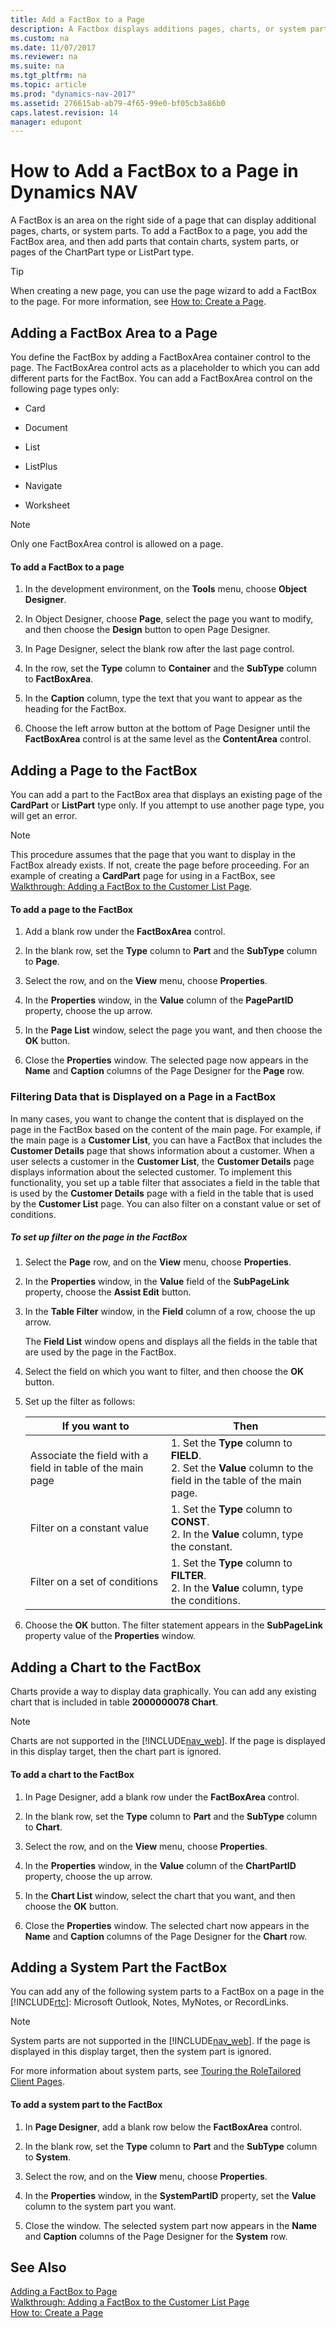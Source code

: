```yaml
---
title: Add a FactBox to a Page
description: A Factbox displays additions pages, charts, or system parts, which can be added in the Factbox area for a page in Microsoft Dynamics NAV.
ms.custom: na
ms.date: 11/07/2017
ms.reviewer: na
ms.suite: na
ms.tgt_pltfrm: na
ms.topic: article
ms.prod: "dynamics-nav-2017"
ms.assetid: 276615ab-ab79-4f65-99e0-bf05cb3a86b0
caps.latest.revision: 14
manager: edupont
---
```

# How to Add a FactBox to a Page in Dynamics NAV
A FactBox is an area on the right side of a page that can display additional pages, charts, or system parts. To add a FactBox to a page, you add the FactBox area, and then add parts that contain charts, system parts, or pages of the ChartPart type or ListPart type.  
  
> [!TIP]  
>  When creating a new page, you can use the page wizard to add a FactBox to the page. For more information, see [How to: Create a Page](How-to--Create-a-Page.md).  
  
## Adding a FactBox Area to a Page  
 You define the FactBox by adding a FactBoxArea container control to the page. The FactBoxArea control acts as a placeholder to which you can add different parts for the FactBox. You can add a FactBoxArea control on the following page types only:  
  
-   Card  
  
-   Document  
  
-   List  
  
-   ListPlus  
  
-   Navigate  
  
-   Worksheet  
  
> [!NOTE]  
>  Only one FactBoxArea control is allowed on a page.  
  
#### To add a FactBox to a page  
  
1.  In the development environment, on the **Tools** menu, choose **Object Designer**.  
  
2.  In Object Designer, choose **Page**, select the page you want to modify, and then choose the **Design** button to open Page Designer.  
  
3.  In Page Designer, select the blank row after the last page control.  
  
4.  In the row, set the **Type** column to **Container** and the **SubType** column to **FactBoxArea**.  
  
5.  In the **Caption** column, type the text that you want to appear as the heading for the FactBox.  
  
6.  Choose the left arrow button at the bottom of Page Designer until the **FactBoxArea** control is at the same level as the **ContentArea** control.  
  
## Adding a Page to the FactBox  
 You can add a part to the FactBox area that displays an existing page of the **CardPart** or **ListPart** type only. If you attempt to use another page type, you will get an error.  
  
> [!NOTE]  
>  This procedure assumes that the page that you want to display in the FactBox already exists. If not, create the page before proceeding. For an example of creating a **CardPart** page for using in a FactBox, see [Walkthrough: Adding a FactBox to the Customer List Page](Walkthrough--Adding-a-FactBox-to-the-Customer-List-Page.md).  
  
#### To add a page to the FactBox  
  
1.  Add a blank row under the **FactBoxArea** control.  
  
2.  In the blank row, set the **Type** column to **Part** and the **SubType** column to **Page**.  
  
3.  Select the row, and on the **View** menu, choose **Properties**.  
  
4.  In the **Properties** window, in the **Value** column of the **PagePartID** property, choose the up arrow.  
  
5.  In the **Page List** window, select the page you want, and then choose the **OK** button.  
  
6.  Close the **Properties** window. The selected page now appears in the **Name** and **Caption** columns of the Page Designer for the **Page** row.  
  
### Filtering Data that is Displayed on a Page in a FactBox  
 In many cases, you want to change the content that is displayed on the page in the FactBox based on the content of the main page. For example, if the main page is a **Customer List**, you can have a FactBox that includes the **Customer Details** page that shows information about a customer. When a user selects a customer in the **Customer List**, the **Customer Details** page displays information about the selected customer. To implement this functionality, you set up a table filter that associates a field in the table that is used by the **Customer Details** page with a field in the table that is used by the **Customer List** page. You can also filter on a constant value or set of conditions.  
  
##### To set up filter on the page in the FactBox  
  
1.  Select the **Page** row, and on the **View** menu, choose **Properties**.  
  
2.  In the **Properties** window, in the **Value** field of the **SubPageLink** property, choose the **Assist Edit** button.  
  
3.  In the **Table Filter** window, in the **Field**  column of a row, choose the up arrow.  
  
     The **Field List** window opens and displays all the fields in the table that are used by the page in the FactBox.  
  
4.  Select the field on which you want to filter, and then choose the **OK** button.  
  
5.  Set up the filter as follows:  
  
    |If you want to|Then|  
    |--------------------|----------|  
    |Associate the field with a field in table of the main page|1.  Set the **Type** column to **FIELD**.<br />2.  Set the **Value** column to the field in the table of the main page.|  
    |Filter on a constant value|1.  Set the **Type** column to **CONST**.<br />2.  In the **Value** column, type the constant.|  
    |Filter on a set of conditions|1.  Set the **Type** column to **FILTER**.<br />2.  In the **Value** column, type the conditions.|  
  
6.  Choose the **OK** button. The filter statement appears in the **SubPageLink** property value of the **Properties** window.  
  
## Adding a Chart to the FactBox  
 Charts provide a way to display data graphically. You can add any existing chart that is included in table **2000000078 Chart**.  
  
> [!NOTE]  
>  Charts are not supported in the [!INCLUDE[nav_web](includes/nav_web_md.md)]. If the page is displayed in this display target, then the chart part is ignored.  
  
#### To add a chart to the FactBox  
  
1.  In Page Designer, add a blank row under the **FactBoxArea** control.  
  
2.  In the blank row, set the **Type** column to **Part** and the **SubType** column to **Chart**.  
  
3.  Select the row, and on the **View** menu, choose **Properties**.  
  
4.  In the **Properties** window, in the **Value** column of the **ChartPartID** property, choose the up arrow.  
  
5.  In the **Chart List** window, select the chart that you want, and then choose the **OK** button.  
  
6.  Close the **Properties** window. The selected chart now appears in the **Name** and **Caption** columns of the Page Designer for the **Chart** row.  
  
## Adding a System Part the FactBox  
 You can add any of the following system parts to a FactBox on a page in the [!INCLUDE[rtc](includes/rtc_md.md)]: Microsoft Outlook, Notes, MyNotes, or RecordLinks.  
  
> [!NOTE]  
>  System parts are not supported in the [!INCLUDE[nav_web](includes/nav_web_md.md)]. If the page is displayed in this display target, then the system part is ignored.  
  
 For more information about system parts, see [Touring the RoleTailored Client Pages](Touring-the-RoleTailored-Client-Pages.md).  
  
#### To add a system part to the FactBox  
  
1.  In **Page Designer**, add a blank row below the **FactBoxArea** control.  
  
2.  In the blank row, set the **Type** column to **Part** and the **SubType** column to **System**.  
  
3.  Select the row, and on the **View** menu, choose **Properties**.  
  
4.  In the **Properties** window, in the **SystemPartID** property, set the **Value** column to the system part you want.  
  
5.  Close the window. The selected system part now appears in the **Name** and **Caption** columns of the Page Designer for the **System** row.  
  
## See Also  
 [Adding a FactBox to Page](Adding-a-FactBox-to-Page.md)   
 [Walkthrough: Adding a FactBox to the Customer List Page](Walkthrough--Adding-a-FactBox-to-the-Customer-List-Page.md)   
 [How to: Create a Page](How-to--Create-a-Page.md)